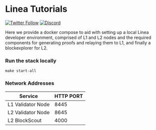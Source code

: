 # Linea Tutorials

[![Twitter Follow](https://img.shields.io/twitter/follow/LineaBuild?style=for-the-badge)](https://twitter.com/LineaBuild) [![Discord](https://img.shields.io/badge/Discord-%235865F2.svg?style=for-the-badge&logo=discord&logoColor=white)](https://discord.com/invite/consensys)


Here we provide a docker compose to aid with setting up a local Linea developer environment, comprised of L1 and L2 nodes and the required components for generating proofs and relaying them to L1, and finally a blockexplorer for L2.

### Run the stack locally
```
make start-all
```

### Network Addresses
| Service | HTTP PORT |
|---------|---|
| L1 Validator Node | 8445 |
| L2 Validator Node | 8645 |
| L2 BlockScout | 4000 |